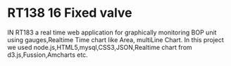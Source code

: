 # RT138 16 Fixed valve

IN RT183 a real time web application for graphically monitoring BOP unit using gauges,Realtime Time chart like Area, multiLine Chart.
In this project we used node.js,HTML5,mysql,CSS3,JSON,Realtime chart from d3.js,Fussion,Amcharts etc.

